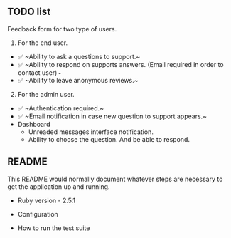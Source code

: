 TODO list
---------
Feedback form for two type of users.

1. For the end user.
 * ✅ ~Ability to ask a questions to support.~
 * ✅ ~Ability to respond on supports answers. (Email required in order to contact user)~
 * ✅ ~Ability to leave anonymous reviews.~

2. For the admin user.
 * ✅ ~Authentication required.~
 * ✅ ~Email notification in case new question to support appears.~
 * Dashboard
   - Unreaded messages interface notification.
   - Ability to choose the question. And be able to respond.

## README

This README would normally document whatever steps are necessary to get the
application up and running.

* Ruby version - 2.5.1

* Configuration

* How to run the test suite
